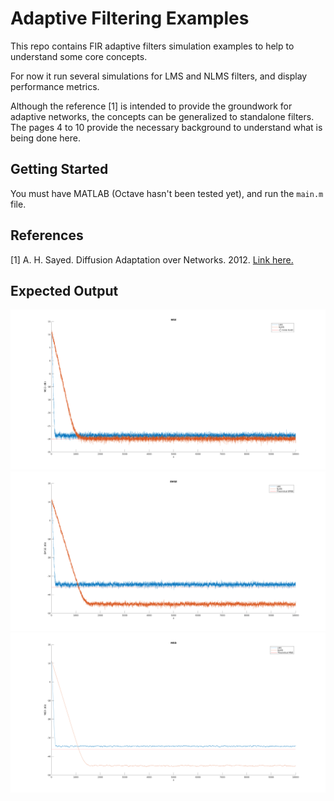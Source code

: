 # Adaptive Filtering Examples
This repo contains FIR adaptive filters simulation examples to help to understand some core concepts.

For now it run several simulations for LMS and NLMS filters, and display performance metrics. 

Although the reference [1] is intended to provide the groundwork for adaptive networks, the concepts can be generalized to standalone filters. The pages 4 to 10 provide the necessary background to understand what is being done here.

## Getting Started
You must have MATLAB (Octave hasn't been tested yet), and run the `main.m` file.

## References
[1] A. H. Sayed. Diffusion Adaptation over Networks. 2012. [Link here.](https://arxiv.org/pdf/1205.4220.pdf)

## Expected Output

![MSE](./img/mse.png "MSE")
![EMSE](./img/emse.png "EMSE")
![MSD](./img/msd.png "MSD")


